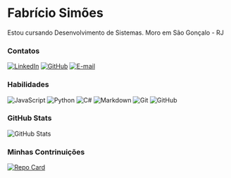 # Fabrício Simões
Estou cursando Desenvolvimento de Sistemas. Moro em São Gonçalo - RJ 
### Contatos
[![LinkedIn](https://img.shields.io/badge/LinkedIn-555?style=for-the-badge&logo=linkedin&logoColor=0E76A8)](https://www.linkedin.com/in/luizfabriciodss/)
[![GitHub](https://img.shields.io/badge/Github-555?style=for-the-badge&logo=github)](https://github.com/luizfabriciodss/) [![E-mail](https://img.shields.io/badge/-Email-555?style=for-the-badge&logo=microsoft-outlook&logoColor=E94D5F)](mailto:luizfabriciodss@gmail.com)
### Habilidades
![JavaScript](https://img.shields.io/badge/JavaScript-555?style=for-the-badge&logo=javascript)  ![Python](https://img.shields.io/badge/Python-555?style=for-the-badge&logo=python) ![C#](https://img.shields.io/badge/C%23-555?style=for-the-badge&logo=c-sharp&logoColor=823085) ![Markdown](https://img.shields.io/badge/Markdown-555?style=for-the-badge&logo=markdown) ![Git](https://img.shields.io/badge/Git-555?style=for-the-badge&logo=Git) ![GitHub](https://img.shields.io/badge/GitHub-555?style=for-the-badge&logo=GitHub)



### GitHub Stats
![GitHub Stats](https://github-readme-stats.vercel.app/api?username=luizfabriciodss&theme=transparent&bg_color=000&border_color=999999&show_icons=true&icon_color=999999&title_color=999999&text_color=FFF)

### Minhas Contrinuições
[![Repo Card](https://github-readme-stats.vercel.app/api/pin/?username=luizfabriciodss&repo=dio-lab-open-source&bg_color=000&border_color=999999&show_icons=true&icon_color=999999&title_color=999999&text_color=FFF)](https://github.com/luizfabriciodss/dio-lab-open-source)